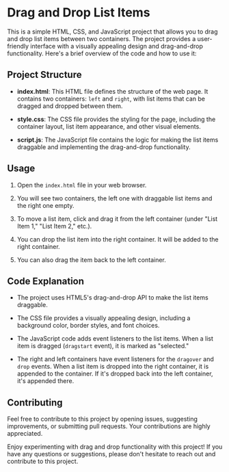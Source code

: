 
# Drag and Drop List Items

This is a simple HTML, CSS, and JavaScript project that allows you to drag and drop list items between two containers. The project provides a user-friendly interface with a visually appealing design and drag-and-drop functionality. Here's a brief overview of the code and how to use it:

## Project Structure

- **index.html**: This HTML file defines the structure of the web page. It contains two containers: `left` and `right`, with list items that can be dragged and dropped between them.

- **style.css**: The CSS file provides the styling for the page, including the container layout, list item appearance, and other visual elements.

- **script.js**: The JavaScript file contains the logic for making the list items draggable and implementing the drag-and-drop functionality.

## Usage

1. Open the `index.html` file in your web browser.

2. You will see two containers, the left one with draggable list items and the right one empty.

3. To move a list item, click and drag it from the left container (under "List Item 1," "List Item 2," etc.).

4. You can drop the list item into the right container. It will be added to the right container.

5. You can also drag the item back to the left container.

## Code Explanation

- The project uses HTML5's drag-and-drop API to make the list items draggable.

- The CSS file provides a visually appealing design, including a background color, border styles, and font choices.

- The JavaScript code adds event listeners to the list items. When a list item is dragged (`dragstart` event), it is marked as "selected."

- The right and left containers have event listeners for the `dragover` and `drop` events. When a list item is dropped into the right container, it is appended to the container. If it's dropped back into the left container, it's appended there.

## Contributing

Feel free to contribute to this project by opening issues, suggesting improvements, or submitting pull requests. Your contributions are highly appreciated.


Enjoy experimenting with drag and drop functionality with this project! If you have any questions or suggestions, please don't hesitate to reach out and contribute to this project.
